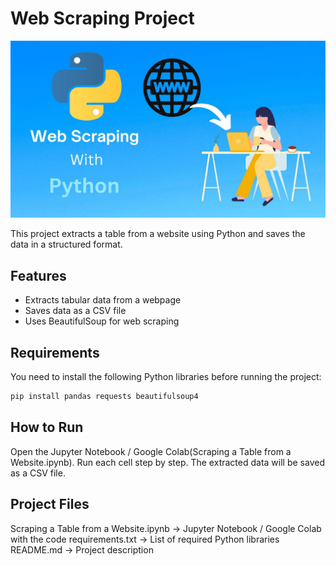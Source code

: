 # Web Scraping Project

![Web Scraping Image](https://github.com/Am-1111/Web-Scraping-Project/blob/main/Python-Web-Scraping.jpg)

This project extracts a table from a website using Python and saves the data in a structured format.

## Features
- Extracts tabular data from a webpage
- Saves data as a CSV file
- Uses BeautifulSoup for web scraping

## Requirements
You need to install the following Python libraries before running the project:

```bash
pip install pandas requests beautifulsoup4 
```
## How to Run
Open the Jupyter Notebook / Google Colab(Scraping a Table from a Website.ipynb).
Run each cell step by step.
The extracted data will be saved as a CSV file.

## Project Files
Scraping a Table from a Website.ipynb → Jupyter Notebook / Google Colab with the code
requirements.txt → List of required Python libraries
README.md → Project description
